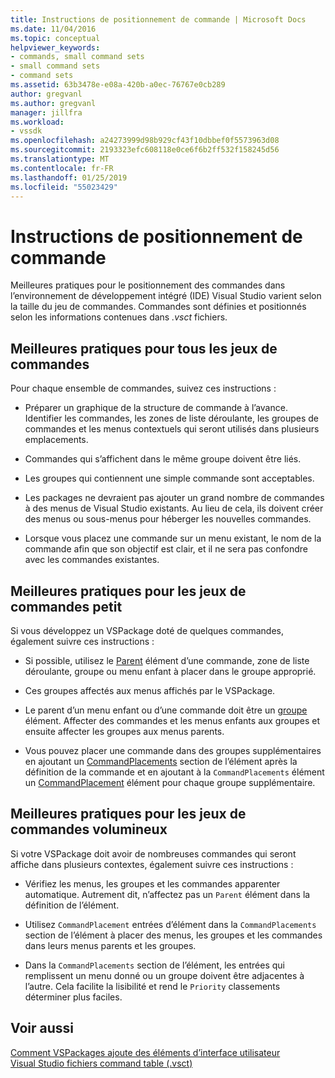 ```yaml
---
title: Instructions de positionnement de commande | Microsoft Docs
ms.date: 11/04/2016
ms.topic: conceptual
helpviewer_keywords:
- commands, small command sets
- small command sets
- command sets
ms.assetid: 63b3478e-e08a-420b-a0ec-76767e0cb289
author: gregvanl
ms.author: gregvanl
manager: jillfra
ms.workload:
- vssdk
ms.openlocfilehash: a24273999d98b929cf43f10dbbef0f5573963d08
ms.sourcegitcommit: 2193323efc608118e0ce6f6b2ff532f158245d56
ms.translationtype: MT
ms.contentlocale: fr-FR
ms.lasthandoff: 01/25/2019
ms.locfileid: "55023429"
---
```

# <a name="command-placement-guidelines"></a>Instructions de positionnement de commande
Meilleures pratiques pour le positionnement des commandes dans l’environnement de développement intégré (IDE) Visual Studio varient selon la taille du jeu de commandes. Commandes sont définies et positionnés selon les informations contenues dans *.vsct* fichiers.  
  
## <a name="best-practices-for-all-command-sets"></a>Meilleures pratiques pour tous les jeux de commandes  
 Pour chaque ensemble de commandes, suivez ces instructions :  
  
-   Préparer un graphique de la structure de commande à l’avance. Identifier les commandes, les zones de liste déroulante, les groupes de commandes et les menus contextuels qui seront utilisés dans plusieurs emplacements.  
  
-   Commandes qui s’affichent dans le même groupe doivent être liés.  
  
-   Les groupes qui contiennent une simple commande sont acceptables.  
  
-   Les packages ne devraient pas ajouter un grand nombre de commandes à des menus de Visual Studio existants. Au lieu de cela, ils doivent créer des menus ou sous-menus pour héberger les nouvelles commandes.  
  
-   Lorsque vous placez une commande sur un menu existant, le nom de la commande afin que son objectif est clair, et il ne sera pas confondre avec les commandes existantes.  
  
## <a name="best-practices-for-small-command-sets"></a>Meilleures pratiques pour les jeux de commandes petit  
 Si vous développez un VSPackage doté de quelques commandes, également suivre ces instructions :  
  
-   Si possible, utilisez le [Parent](../../extensibility/parent-element.md) élément d’une commande, zone de liste déroulante, groupe ou menu enfant à placer dans le groupe approprié.  
  
-   Ces groupes affectés aux menus affichés par le VSPackage.  
  
-   Le parent d’un menu enfant ou d’une commande doit être un [groupe](../../extensibility/group-element.md) élément. Affecter des commandes et les menus enfants aux groupes et ensuite affecter les groupes aux menus parents.  
  
-   Vous pouvez placer une commande dans des groupes supplémentaires en ajoutant un [CommandPlacements](../../extensibility/commandplacements-element.md) section de l’élément après la définition de la commande et en ajoutant à la `CommandPlacements` élément un [CommandPlacement](../../extensibility/commandplacement-element.md) élément pour chaque groupe supplémentaire.  
  
## <a name="best-practices-for-large-command-sets"></a>Meilleures pratiques pour les jeux de commandes volumineux  
 Si votre VSPackage doit avoir de nombreuses commandes qui seront affiche dans plusieurs contextes, également suivre ces instructions :  
  
-   Vérifiez les menus, les groupes et les commandes apparenter automatique. Autrement dit, n’affectez pas un `Parent` élément dans la définition de l’élément.  
  
-   Utilisez `CommandPlacement` entrées d’élément dans la `CommandPlacements` section de l’élément à placer des menus, les groupes et les commandes dans leurs menus parents et les groupes.  
  
-   Dans la `CommandPlacements` section de l’élément, les entrées qui remplissent un menu donné ou un groupe doivent être adjacentes à l’autre. Cela facilite la lisibilité et rend le `Priority` classements déterminer plus faciles.  
  
## <a name="see-also"></a>Voir aussi  
 [Comment VSPackages ajoute des éléments d’interface utilisateur](../../extensibility/internals/how-vspackages-add-user-interface-elements.md)   
 [Visual Studio fichiers command table (.vsct)](../../extensibility/internals/visual-studio-command-table-dot-vsct-files.md)